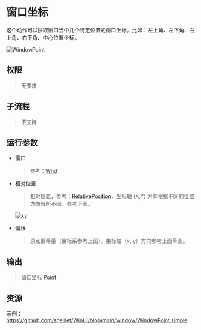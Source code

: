 # 窗口坐标

这个动作可以获取窗口当中几个特定位置的窗口坐标。比如：左上角、左下角、右上角、右下角、中心位置坐标。

![WindowPoint](./images/13.png ':size=90%')

## 权限
> 无要求

## 子流程
> 不支持

## 运行参数

* 窗口
  > 参考：[Wnd](./types/Wnd.md)
* 相对位置
  > 相对位置，参考：[RelativePosition](./enums/RelativePosition.md)，坐标轴 (X,Y) 方向根据不同的位置方向有所不同，参考下图。

  ![xy](./images/xy.png ':size=40%')

* 偏移
  > 原点偏移量（坐标系参考上图）。坐标轴（x, y）方向参考上面草图。



## 输出
> 窗口坐标 [Point](./types/Point.md)
    

## 资源

示例：https://github.com/shelllet/WinUi/blob/main/window/WindowPoint.simple



